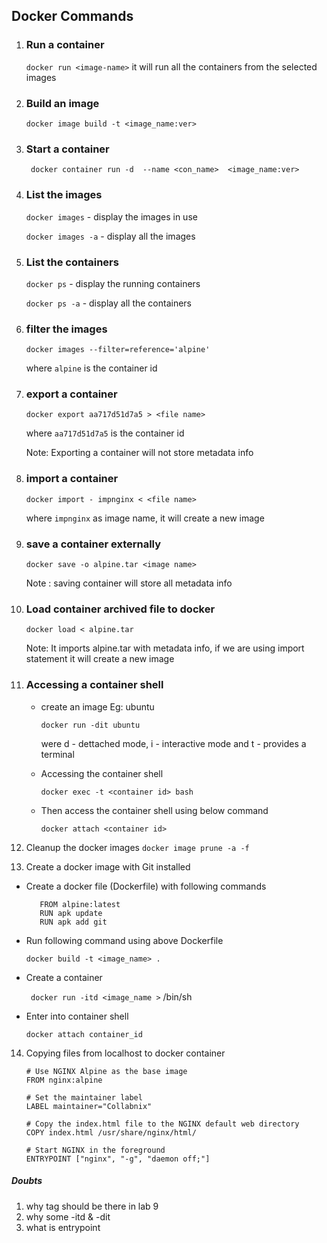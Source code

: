 ## Docker Commands

1. ### Run a container

   `docker run <image-name>` it will run all the containers from the selected images

2. ### Build an image

   `docker image build -t <image_name:ver>`

3. ### Start a container
   ` docker container run -d  --name <con_name>  <image_name:ver>`
4. ### List the images

   `docker images` - display the images in use

   `docker images -a` - display all the images

5. ### List the containers

   `docker ps` - display the running containers

   `docker ps -a` - display all the containers

6. ### filter the images

   `docker images --filter=reference='alpine' `

   where `alpine` is the container id

7. ### export a container

   `docker export aa717d51d7a5 > <file name>`

   where `aa717d51d7a5` is the container id

   Note: Exporting a container will not store metadata info

8. ### import a container

   `docker import - impnginx < <file name>`

   where `impnginx` as image name, it will create a new image

9. ### save a container externally

   `docker save -o alpine.tar <image name>`

   Note : saving container will store all metadata info

10. ### Load container archived file to docker

    `docker load < alpine.tar`

    Note: It imports alpine.tar with metadata info, if we are using import statement it will create a new image

11. ### Accessing a container shell

    - create an image Eg: ubuntu

      `docker run -dit ubuntu`

      were d - dettached mode, i - interactive mode and t - provides a terminal

    - Accessing the container shell

      `docker exec -t <container id> bash`

    - Then access the container shell using below command

      `docker attach <container id>`

12. Cleanup the docker images
    `docker image prune -a -f`

13. Create a docker image with Git installed

- Create a docker file (Dockerfile) with following commands

  ```
     FROM alpine:latest
     RUN apk update
     RUN apk add git

  ```

- Run following command using above Dockerfile

  `docker build -t <image_name> .`

- Create a container

  ` docker run -itd <image_name >` /bin/sh

- Enter into container shell

  `docker attach container_id`

14. Copying files from localhost to docker container

    ```
    # Use NGINX Alpine as the base image
    FROM nginx:alpine

    # Set the maintainer label
    LABEL maintainer="Collabnix"

    # Copy the index.html file to the NGINX default web directory
    COPY index.html /usr/share/nginx/html/

    # Start NGINX in the foreground
    ENTRYPOINT ["nginx", "-g", "daemon off;"]

    ```

##### Doubts

1. why tag should be there in lab 9
2. why some -itd & -dit
3. what is entrypoint
